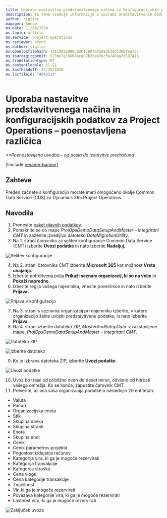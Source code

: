 ```yaml
---
title: Uporaba nastavitve predstavitvenega načina in konfiguracijskih podatkov – poenostavljena različica
description: Ta tema vsebuje informacije o uporabi predstavitvenih podatkov za nastavitev in konfiguracijo za storitev Project Operations.
author: sigitac
manager: Annbe
ms.date: 11/04/2020
ms.topic: article
ms.service: project-operations
ms.reviewer: kfend
ms.author: sigitac
ms.openlocfilehash: 421c9d28088c92617687641d93b3ad5d6bfea73c
ms.sourcegitcommit: 573be7e36604ace82b35e439cfa748aa7c587415
ms.translationtype: HT
ms.contentlocale: sl-SI
ms.lasthandoff: 11/25/2020
ms.locfileid: "4642113"
---
```

# <a name="apply-demo-setup-and-configuration-data-for-project-operations---lite"></a>Uporaba nastavitve predstavitvenega načina in konfiguracijskih podatkov za Project Operations – poenostavljena različica 

_**Poenostavljena uvedba – od posla do izstavitve predračuna_

[!include [rename-banner](~/includes/cc-data-platform-banner.md)]

## <a name="prerequisites"></a>Zahteve

Preden začnete s konfiguracijo morate imeti omogočeno okolje Common Data Service (CDS) za Dynamics 365 Project Operations.


## <a name="instructions"></a>Navodila

1. Prenesite [paket glavnih podatkov](https://download.microsoft.com/download/3/4/1/341bf279-a64f-4baa-af31-ce624859b518/ProjOpsSampleSetupData%20-%20CE%20only%20CMT.zip). 
2. Pomaknite se do mape *ProjOpsDemoDataSetupAndMaster – integrirani CMT* in zaženite izvedljivo datoteko *DataMigrationUtility*.
3. Na 1. strani čarovnika za selitev konfiguracije Common Data Service (CMT) izberite **Uvozi podatke** in nato izberite **Nadaljuj**.

![Selitev konfiguracije](./media/1ConfigurationMigration.png)

4. Na 2. strani čarovnika CMT izberite **Microsoft 365** kot možnost **Vrsta uvajanja**.
5. Izberite potrditvena polja **Prikaži seznam organizacij, ki so na voljo** in **Pokaži napredno**.
6. Izberite regijo vašega najemnika, vnesite poverilnice in nato izberite **Prijava**.

![Prijava v konfiguracijo](./media/2ConfigurationSignin.png)

7. Na 3. strani s seznama organizacij pri najemniku izberite, v katero organizacijo želite uvoziti predstavitvene podatke, in nato izberite **Prijava**.
8. Na 4. strani izberite datoteko ZIP, *MasterAndSetupData* iz razstavljene mape, *ProjOpsDemoDataSetupAndMaster – integrirani CMT*.

![Datoteka ZIP](./media/3ZipFile.png)

![Izberite datoteko](./media/4SelectAFile.png)

9. Ko je izbrana datoteka ZIP, izberite **Uvozi podatke**.

![Uvozi podatke](./media/5ImportData.png)

10. Uvoz bo trajal od približno dveh do deset minut, odvisno od hitrosti vašega omrežja. Ko se konča, zapustite čarovnik CMT. 
11. Preverite, ali ima vaša organizacija podatke o naslednjih 20 entitetah:

-   Valuta
-   Račun
-   Organizacijska enota
-   Stik
-   Skupina davka
-   Skupina strank
-   Enota
-   Skupina enot
-   Cenik
-   Cenik parametrov projekta 
-   Pogostost izdajanja računov
-   Kategorija vira, ki ga je mogoče rezervirati
-   Kategorija transakcije
-   Kategorija stroška
-   Cena vloge
-   Cena kategorije transakcije
-   Značilnost
-   Vir, ki ga je mogoče rezervirati
-   Povezava kategorije vira, ki ga je mogoče rezervirati
-   Lastnost vira, ki ga je mogoče rezervirati

![Zaključek uvoza](./media/6CompleteImport.png)
